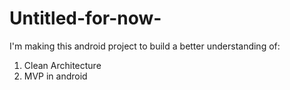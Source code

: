 # Untitled-for-now-

I'm making this android project to build a better understanding of:
  1. Clean Architecture
  2. MVP in android
